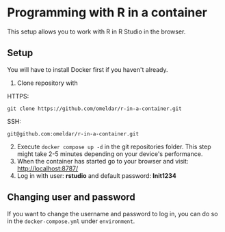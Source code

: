 # Programming with R in a container

This setup allows you to work with R in R Studio in the browser.

## Setup

You will have to install Docker first if you haven't already.

1. Clone repository with

HTTPS:
```
git clone https://github.com/omeldar/r-in-a-container.git
```
SSH:
```
git@github.com:omeldar/r-in-a-container.git
```

2. Execute `docker compose up -d` in the git repositories folder. This step might take 2-5 minutes depending on your device's performance.
3. When the container has started go to your browser and visit: [http://localhost:8787/](http://localhost:8787/)
4. Log in with user: **rstudio** and default password: **Init1234**

## Changing user and password

If you want to change the username and password to log in, you can do so in the `docker-compose.yml` under `environment`.
